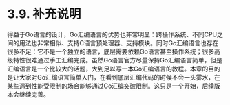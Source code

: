 # 3.9. 补充说明

得益于Go语言的设计，Go汇编语言的优势也非常明显：跨操作系统、不同CPU之间的用法也非常相似、支持C语言预处理器、支持模块。同时Go汇编语言也存在很多不足：它不是一个独立的语言，底层需要依赖Go语言甚至操作系统；很多高级特性很难通过手工汇编完成。虽然Go语言官方尽量保持Go汇编语言简单，但是汇编语言是一个比较大的话题，大到足以写一本Go汇编语言的教程。本章的目的是让大家对Go汇编语言简单入门，在看到底层汇编代码的时候不会一头雾水，在某些遇到性能受限制的场合能够通过Go汇编突破限制。这只是一个开始，后续版本会继续完善。

<!--
未解的问题:
defer/go 工作原理
闭包掉工作原理
接口结构和原理
通过接口调用方法
AVX512指令集
JIT动态生成代码
直接调用C函数(假设栈足够)
-->
